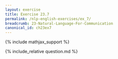 ```yaml
---
layout: exercise
title: Exercise 23.7
permalink: /nlp-english-exercises/ex_7/
breadcrumb: 23-Natural-Language-For-Communication
canonical_id: ch23ex7
---
```


{% include mathjax_support %}
<div id="hiddden">{% include_relative question.md %}</div>